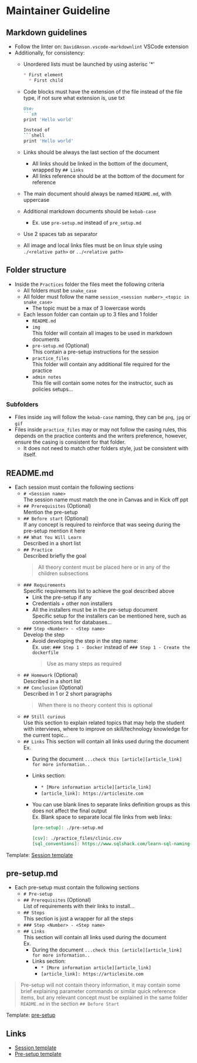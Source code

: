 # Maintainer Guideline

## Markdown guidelines

* Follow the linter on: `DavidAnson.vscode-markdownlint` VSCode extension
* Additionally, for consistency:
  * Unordered lists must be launched by using asterisc '*'

    ```md
    * First element
      * First child
    ```

  * Code blocks must have the extension of the file instead of the file type, if not sure what extension is, use txt

    ```md
    Use:
    ```sh
    print 'Hello world'
    
    Instead of
    ```shell
    print 'Hello world'
    ```

  * Links should be always the last section of the document
    * All links should be linked in the bottom of the document, wrapped by `## Links`
    * All links reference should be at the bottom of the document for reference
  * The main document should always be named `README.md`, with uppercase
  * Additional markdown documents should be `kebab-case`
    * Ex. use `pre-setup.md` instead of `pre_setup.md`
  * Use 2 spaces tab as separator
  * All image and local links files must be on linux style using `./<relative path>` or `../<relative path>`

## Folder structure

* Inside the `Practices` folder the files meet the following criteria
  * All folders must be `snake_case`
  * All folder must follow the name `session_<session number>_<topic in snake_case>`
    * The topic must be a max of 3 lowercase words
  * Each lesson folder can contain up to 3 files and 1 folder
    * `README.md`
    * `img` \
      This folder will contain all images to be used in markdown documents
    * `pre-setup.md` (Optional) \
      This contain a pre-setup instructions for the session
    * `practice_files` \
      This folder will contain any additional file required for the practice
    * `admin notes` \
      This file will contain some notes for the instructor, such as policies setups...

### Subfolders

* Files inside `img` will follow the `kebab-case` naming, they can be `png`, `jpg` or `gif`
* Files inside `practice_files` may or may not follow the casing rules, this depends on the practice contents and the writers preference, however, ensure the casing is consistent for that folder.
  * It does not need to match other folders style, just be consistent with itself.

## README.md

* Each session must contain the following sections
  * `# <Session name>` \
    The session name must match the one in Canvas and in Kick off ppt
  * `## Prerequisites` (Optional) \
    Mention the pre-setup
  * `## Before start` (Optional) \
    If any concept is required to reinforce that was seeing during the pre-setup mention it here
  * `## What You Will Learn` \
    Described in a short list
  * `## Practice` \
    Described briefly the goal
    >All theory content must be placed here or in any of the children subsections
  * `### Requirements` \
    Specific requirements list to achieve the goal described above
    * Link the pre-setup if any
    * Credentials + other non installers
    * All the installers must be in the pre-setup document \
      Specific setup for the installers can be mentioned here, such as connections test for databases...
  * `### Step <Number> - <Step name>` \
    Develop the step
    * Avoid developing the step in the step name: \
      Ex. use: `### Step 1 - Docker` instead of `### Step 1 - Create the dockerfile`
      >Use as many steps as required
  * `## Homework` (Optional) \
    Described in a short list
  * `## Conclusion` (Optional) \
    Described in 1 or 2 short paragraphs
    >When there is no theory content this is optional
  * `## Still curious` \
    Use this section to explain related topics that may help the student with interviews, where to improve on skill/technology knowledge for the current topic...
  * `## Links`
    This section will contain all links used during the document \
    Ex.
    * During the document `...check this [article][article_link] for more information..`
    * Links section:
      * `* [More information article][article_link]`
      * `[article_link]: https://articlesite.com`
    * You can use blank lines to separate links definition groups as this does not affect the final output\
      Ex. Blank space to separate local file links from web links:

      ```md
      [pre-setup]: ./pre-setup.md

      [csv]: ./practice_files/clinic.csv
      [sql_conventions]: https://www.sqlshack.com/learn-sql-naming-conventions/
      ```

Template: [Session template][template_readme]

## pre-setup.md

* Each pre-setup must contain the following sections
  * `# Pre-setup`
  * `## Prerequisites` (Optional) \
    List of requirements with their links to install...
  * `## Steps` \
    This section is just a wrapper for all the steps
  * `### Step <Number> - <Step name>`
  * `## Links` \
    This section will contain all links used during the document \
    Ex.
    * During the document `...check this [article][article_link] for more information..`
    * Links section:
      * `* [More information article][article_link]`
      * `[article_link]: https://articlesite.com`

>Pre-setup will not contain theory information, it may contain some brief explaining parameter commands or similar quick reference items, but any relevant concept must be explained in the same folder `README.md` in the section `## Before Start`

Template: [pre-setup][template_pre]

## Links

* [Session template][template_readme]
* [Pre-setup template][template_pre]

[template_readme]: ./template-readme.md
[template_pre]: ./template-pre-setup.md
